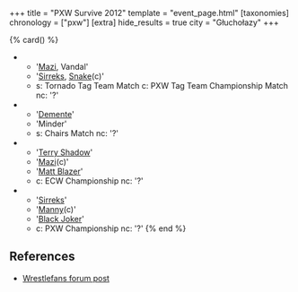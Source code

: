 +++
title = "PXW Survive 2012"
template = "event_page.html"
[taxonomies]
chronology = ["pxw"]
[extra]
hide_results = true
city = "Głuchołazy"
+++

{% card() %}
- - '[Mazi](@/w/mazi.md), Vandal'
  - '[Sirreks](@/w/sirreks.md), [Snake](@/w/snake.md)(c)'
  - s: Tornado Tag Team Match
    c: PXW Tag Team Championship Match
    nc: '?'
- - '[Demente](@/w/demente.md)'
  - 'Minder'
  - s: Chairs Match
    nc: '?'
- - '[Terry Shadow](@/w/shadow.md)'
  - '[Mazi](@/w/mazi.md)(c)'
  - '[Matt Blazer](@/w/blazer.md)'
  - c: ECW Championship
    nc: '?'
- - '[Sirreks](@/w/sirreks.md)'
  - '[Manny](@/w/manny.md)(c)'
  - '[Black Joker](@/w/black-joker.md)'
  - c: PXW Championship
    nc: '?'
{% end %}

## References

* [Wrestlefans forum post](https://wrestlefans.pl/forum/viewtopic.php?f=247&t=30120)

